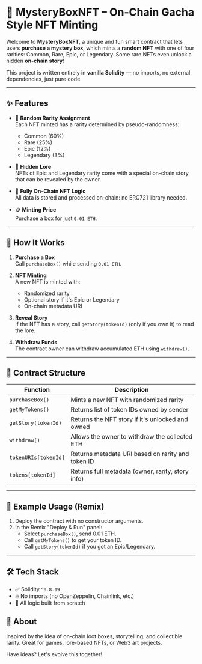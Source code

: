 # 🎁 MysteryBoxNFT – On-Chain Gacha Style NFT Minting

Welcome to **MysteryBoxNFT**, a unique and fun smart contract that lets users **purchase a mystery box**, which mints a **random NFT** with one of four rarities: Common, Rare, Epic, or Legendary. Some rare NFTs even unlock a hidden **on-chain story**!

This project is written entirely in **vanilla Solidity** — no imports, no external dependencies, just pure code.

---

## ✨ Features

- 🎲 **Random Rarity Assignment**  
  Each NFT minted has a rarity determined by pseudo-randomness:
  - Common (60%)
  - Rare (25%)
  - Epic (12%)
  - Legendary (3%)

- 📖 **Hidden Lore**  
  NFTs of Epic and Legendary rarity come with a special on-chain story that can be revealed by the owner.

- 💎 **Fully On-Chain NFT Logic**  
  All data is stored and processed on-chain: no ERC721 library needed.

- 🪙 **Minting Price**  
  Purchase a box for just `0.01 ETH`.

---

## 🔧 How It Works

1. **Purchase a Box**  
   Call `purchaseBox()` while sending `0.01 ETH`.

2. **NFT Minting**  
   A new NFT is minted with:
   - Randomized rarity
   - Optional story if it's Epic or Legendary
   - On-chain metadata URI

3. **Reveal Story**  
   If the NFT has a story, call `getStory(tokenId)` (only if you own it) to read the lore.

4. **Withdraw Funds**  
   The contract owner can withdraw accumulated ETH using `withdraw()`.

---

## 📜 Contract Structure

| Function              | Description                                               |
|-----------------------|-----------------------------------------------------------|
| `purchaseBox()`       | Mints a new NFT with randomized rarity                    |
| `getMyTokens()`       | Returns list of token IDs owned by sender                 |
| `getStory(tokenId)`   | Returns the NFT story if it's unlocked and owned          |
| `withdraw()`          | Allows the owner to withdraw the collected ETH            |
| `tokenURIs[tokenId]`  | Returns metadata URI based on rarity and token ID         |
| `tokens[tokenId]`     | Returns full metadata (owner, rarity, story info)         |

---

## 🧪 Example Usage (Remix)

1. Deploy the contract with no constructor arguments.
2. In the Remix "Deploy & Run" panel:
   - Select `purchaseBox()`, send 0.01 ETH.
   - Call `getMyTokens()` to get your token ID.
   - Call `getStory(tokenId)` if you got an Epic/Legendary.

---

## 🛠 Tech Stack

- ✅ Solidity `^0.8.19`
- 🔥 No imports (no OpenZeppelin, Chainlink, etc.)
- 🧠 All logic built from scratch


## 🧙 About

Inspired by the idea of on-chain loot boxes, storytelling, and collectible rarity. Great for games, lore-based NFTs, or Web3 art projects.

Have ideas? Let's evolve this together!

